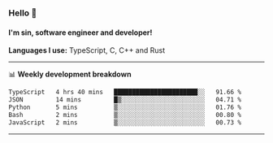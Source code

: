 ### Hello 👋
#### I'm sin, software engineer and developer!

**Languages I use:** TypeScript, C, C++ and Rust

---
📊 **Weekly development breakdown**

<!--START_SECTION:waka-->

```txt
TypeScript   4 hrs 40 mins   ███████████████████████░░   91.66 %
JSON         14 mins         █▒░░░░░░░░░░░░░░░░░░░░░░░   04.71 %
Python       5 mins          ▒░░░░░░░░░░░░░░░░░░░░░░░░   01.76 %
Bash         2 mins          ▒░░░░░░░░░░░░░░░░░░░░░░░░   00.80 %
JavaScript   2 mins          ▒░░░░░░░░░░░░░░░░░░░░░░░░   00.73 %
```

<!--END_SECTION:waka-->

---
